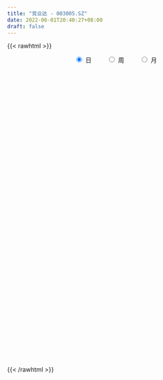 ```yaml
---
title: "竞业达 - 003005.SZ"
date: 2022-06-01T20:40:27+08:00
draft: false
---
```

{{< rawhtml >}}
    <div style="text-align: center">
        <label style="padding: 1rem;"><input style="margin-right: .5rem" type="radio" name="period" value="D" checked onclick="period_change(this)">日</label>
        <label style="padding: 1rem;"><input style="margin-right: .5rem" type="radio" name="period" value="W" onclick="period_change(this)">周</label>
        <label style="padding: 1rem;"><input style="margin-right: .5rem" type="radio" name="period" value="M" onclick="period_change(this)">月</label>
    </div>
    <div id="chart" style="height: 700px;"></div> 
    <script type="text/javascript">
        const D_v = [6189.6,6353.78,7930.53,5987.04,7408.14,5882.69,6542.95,12694.88,12314.14,10094.84,6488.31,10207.97,7131.1,14434.34,20281.72,21075.01,19306.1,16791.86,9801.0,11236.78,8776.78,8424.06,6187.36,6106.88,7130.48,8991.01,7619.14,8251.12,8629.0,6122.58,6577.78,6293.26,4012.78,5723.59,5074.99,8247.78,12231.82,11562.58,7166.58,2972.49,8045.16,5316.69,4371.56,4804.78,5928.23,13213.02,5900.0,5183.38,3539.24,5395.52,9232.27,14193.15,6557.56,6321.0,10007.56,6421.0,5972.0,4050.0,5036.0,5414.0,5199.78,4843.05,4201.75,11366.15,9053.56,7032.15,3783.78,11656.67,5358.92,4644.6,8693.0,9690.0,7744.96,5771.34,6869.96,6543.2,4070.0,4130.24,6653.18,6578.25,3044.0,4407.95,4020.64,4170.37,3973.57,2318.68,3848.12,3501.84,4006.28,3307.78,3785.78,1802.93,3486.06,2431.73,2507.12,2911.34,4335.56,2835.0,2297.56,2861.7,2082.0,2067.0,1956.0,2018.0,1729.0,3646.9,13105.89,3258.86,4114.76,3753.74,4164.41,2292.35,3257.78,2516.0,2469.0,4219.7,5427.7,3864.0,7735.24,5370.78,3598.0,4655.0,7352.35,6241.0,4170.78,4705.12,4699.0,4850.86,3520.24,7527.59,6551.64,5172.0,3926.0,5600.25,4537.78,3014.0,6639.0,5055.78,5078.0,10336.0,8028.36,8318.36,6268.0,4865.36,13368.0,17207.62,11644.62,9050.0,8298.12,10093.0,5472.08,6986.0,3887.68,6354.08,6622.0,5330.12,9009.0,8185.78,5457.12,4180.12,3687.8,5979.0,14738.61,44792.46,27417.71,31103.26,49752.89,30114.3,22813.35,33838.46,28668.68,23709.56,22706.35,32465.97,40678.9,46932.02,32372.43,24399.58,18968.0,41906.63,25950.2,87592.48,90223.53,79101.71,68062.3,70220.2,41510.9,36308.2,29928.68,21520.63,25220.56,16354.78,14765.9,36581.12,34354.98,26424.78,19210.0,20449.0,19029.0,19077.46,18189.49,11394.49,13915.0,11496.9,11415.0,16605.78,8588.78,10625.78,8585.0,10399.0,12253.0,9613.0,9305.78,9071.0,9405.0,10310.0,6394.0,6594.0,5400.46,13682.78,9022.78,4312.0,8545.0,7660.0,6253.0,8983.0,7224.0,9101.78,6696.58,17191.0,11638.0,8426.0,5954.0,5715.78,9333.78,7323.78,5805.78,6002.0,4758.0,26454.0,16989.36,9810.0,7204.9,10181.0,5793.0,7670.58,9590.0,7722.0,7057.0,8174.98]
const D_histogram = [0.0,0.0126358974,0.0318687413,0.0573209268,0.0807774376,0.0623916973,0.0710533899,0.128267041,0.1785099971,0.1688914395,0.1338826122,0.1413576508,0.1159770305,0.1519517857,0.2298368705,0.2940033156,0.2400148719,0.1256246615,0.0485898116,-0.025118461,-0.0681677763,-0.08201341,-0.1019138005,-0.1028526763,-0.1137360229,-0.0857969797,-0.0417372388,-0.0043255774,-0.0614897895,-0.0831788986,-0.1350152858,-0.1856574833,-0.2015153386,-0.2391442704,-0.2487235985,-0.1916301308,-0.1199436164,-0.1519146709,-0.2025956572,-0.2126051287,-0.1916906353,-0.1634253783,-0.1354528061,-0.1208062845,-0.1508830168,-0.270888517,-0.3663228405,-0.4271169681,-0.4231101026,-0.3726275099,-0.1033589277,0.0792004319,0.1842598443,0.1856768364,0.1031281689,0.0894682416,0.1188604251,0.1045020669,0.1040795292,0.042615372,0.0398283998,-0.0122793752,-0.0319141303,0.0273424968,-0.0419823343,-0.0560671599,-0.0595513708,0.0351863151,0.0505094564,0.0527911356,0.1085618819,0.1532060286,0.1722323147,0.176364587,0.1647993992,0.1321388231,0.108088669,0.0878970468,0.0397113656,-0.0152886905,-0.0493056425,-0.0772096619,-0.0804981633,-0.1005492831,-0.1349320155,-0.137258813,-0.1062952238,-0.105624537,-0.1282025098,-0.1549420451,-0.2016803914,-0.1929498161,-0.1290486425,-0.068722999,-0.0583165293,-0.0100497865,0.0492288991,0.06049766,0.0562623561,0.0647393754,0.0563415869,0.0287443349,0.0236795958,0.0259293875,0.0172705101,-0.0156801061,-0.2031302866,-0.3048206853,-0.3358839847,-0.3655961908,-0.3339966531,-0.2686924161,-0.1882645614,-0.1149081168,-0.0514819923,-0.0000402709,0.0679967094,0.1197393282,0.1882779152,0.1950369599,0.2095000067,0.2250033965,0.2430241947,0.240702622,0.2213748762,0.2212527502,0.2256505138,0.2244782959,0.1912849674,0.2025049865,0.2226437637,0.1970317097,0.1742699509,0.0972929936,0.0456698765,0.0310472561,0.0524369653,0.0670779345,0.0708249465,0.1280127689,0.1528652983,0.1940900691,0.1810700686,0.1458075105,0.170233905,0.2074293503,0.1768152556,0.0953286491,0.0938623789,0.1073145231,0.0972586334,0.1104262594,0.1001937376,0.1209130417,0.1162746138,0.1167804205,0.0742691344,0.0445072271,0.0222805808,0.018016622,0.0028576054,-0.0591853794,0.0965564398,0.1308901743,0.2178557279,0.2829766929,0.3935266705,0.3076021235,0.2038044555,0.2073764368,0.0695401482,0.0154267548,-0.0006399664,0.0845651288,0.1430704341,0.2701543498,0.2919072876,0.2164790431,0.109765432,0.1604562011,0.0904400999,0.1837186789,0.2949047474,0.4797372553,0.4976452867,0.2359094182,-0.0060385458,-0.2771317737,-0.4061456206,-0.5194664899,-0.6407157575,-0.7201892087,-0.7338474392,-0.6349423137,-0.5132564536,-0.4527006592,-0.4370698805,-0.5547195972,-0.712737344,-0.697248681,-0.6430699391,-0.5928188768,-0.5399309313,-0.4811885103,-0.4347991524,-0.4384365715,-0.4084221763,-0.3458326472,-0.3259452599,-0.2233560004,-0.1299591789,-0.0667072877,0.0012900349,-0.0015052007,-0.0268238729,-0.1133728398,-0.1192707114,-0.1557236303,-0.1624751185,-0.1192536088,-0.0786127641,-0.0223954167,0.0030365964,-0.0508794013,-0.0794729049,-0.2181500337,-0.342115534,-0.3289664589,-0.3044828063,-0.3079458941,-0.2597571453,-0.1964443601,-0.1143979901,-0.0297554553,0.0489541392,0.1420436006,0.2095863093,0.2756055406,0.3123301758,0.3995322793,0.3948281108,0.3861105928,0.3884944339,0.298546767,0.2575086955,0.2544341695,0.2728211933,0.2775471424,0.2983573319,0.3325833035]
const D_fast = [0.0,0.0157948718,0.042994901,0.0827773182,0.1264281884,0.1236403724,0.1500654125,0.2393458239,0.3342162793,0.3668205816,0.3652824072,0.4080968586,0.4117104959,0.4856731975,0.6210174999,0.7586847739,0.7647000482,0.6817160032,0.6168286061,0.5368407183,0.476749459,0.4424004728,0.3970216321,0.3703695873,0.3310522349,0.3375420331,0.3711674644,0.4074977315,0.334961072,0.2924772382,0.2068870296,0.1098304612,0.0435937713,-0.0538212281,-0.1255814558,-0.1163955208,-0.0746949105,-0.1446446328,-0.2459745333,-0.309135287,-0.3361434525,-0.34873454,-0.3546251693,-0.3701802189,-0.4379777053,-0.6257053348,-0.8127203684,-0.9802937381,-1.0820643982,-1.1247386829,-0.8813098327,-0.6789503651,-0.5278259917,-0.4799897904,-0.5367564157,-0.5280492826,-0.4689419928,-0.4571748343,-0.4315774897,-0.4823878039,-0.4752176762,-0.5303952949,-0.5580085826,-0.4919163313,-0.571736746,-0.5998383616,-0.6182104152,-0.5146761505,-0.4867256451,-0.471246182,-0.3883349652,-0.3053893114,-0.2433049466,-0.1950815275,-0.1654468655,-0.1650727359,-0.1621007228,-0.1603180832,-0.198575923,-0.2573981517,-0.3037415143,-0.3509479492,-0.3743609914,-0.419549432,-0.4876651683,-0.5243066691,-0.5199168858,-0.5456523332,-0.6002809335,-0.6657559801,-0.7629144242,-0.802421303,-0.77078229,-0.7276373962,-0.7318100589,-0.6860557626,-0.6144698523,-0.5880766764,-0.5782463913,-0.5535845281,-0.5478969199,-0.5683080881,-0.5674529283,-0.5587207897,-0.5630620396,-0.5999326823,-0.8381654344,-1.0160610045,-1.1310953001,-1.2522065539,-1.3041061795,-1.3059750465,-1.2726133321,-1.2279839168,-1.1774282903,-1.1259966366,-1.040960479,-0.9592830282,-0.8436749624,-0.7881566776,-0.7213186292,-0.6495643903,-0.5707875434,-0.5129334606,-0.4769174873,-0.4217264258,-0.3609160337,-0.3059686777,-0.2913407643,-0.2294944986,-0.1536947805,-0.130048907,-0.1092431781,-0.1618968871,-0.202102535,-0.2089633413,-0.1744643909,-0.143053938,-0.1216006894,-0.0324096747,0.0306591792,0.1204064673,0.1526539839,0.1538433034,0.2208281742,0.3098809571,0.3234706763,0.2658162321,0.2878155566,0.3280963316,0.3423551003,0.3831292911,0.3979452037,0.4488927682,0.4733229937,0.5030239055,0.4790799031,0.4604448025,0.4437883015,0.4440284981,0.4295838829,0.3527445533,0.5326254824,0.5996817605,0.741111246,0.8769763843,1.0859080295,1.0768840134,1.0240374593,1.0794535498,0.9590022982,0.9087455935,0.8925188807,0.9988652581,1.0931381719,1.2877606751,1.3824904348,1.361181951,1.2819096979,1.3727145173,1.3253084411,1.4645166898,1.6494289451,1.9541957669,2.0965151199,1.893756606,1.6502990055,1.3099228342,1.0793725821,0.8361850903,0.5547568834,0.2952361301,0.0981160398,0.0382855868,0.0316573335,-0.0209620368,-0.1145987283,-0.3709283443,-0.7071304271,-0.8659539343,-0.9725426772,-1.0704963342,-1.1525911214,-1.214145828,-1.2764562582,-1.3897028202,-1.4617939691,-1.4856626018,-1.5472615294,-1.5005112701,-1.4396042433,-1.3930291739,-1.3247093427,-1.3278808784,-1.3599055189,-1.4747976957,-1.5105132451,-1.5858970716,-1.6332673394,-1.619859232,-1.5988715782,-1.5482530851,-1.5220619228,-1.5886977709,-1.6371595007,-1.8303741379,-2.0398685217,-2.1089610614,-2.1605981103,-2.2410476717,-2.2577982092,-2.243596514,-2.1901496415,-2.1129459706,-2.0219978413,-1.8933974797,-1.7734581937,-1.6385375772,-1.5237303981,-1.3366452248,-1.2426423656,-1.1548322353,-1.0553247858,-1.0706357609,-1.0472966586,-0.9867626422,-0.90017032,-0.8260575853,-0.7306580629,-0.6132862654]
const D_slow = [0.0,0.0031589744,0.0111261597,0.0254563914,0.0456507508,0.0612486751,0.0790120226,0.1110787829,0.1557062821,0.197929142,0.2313997951,0.2667392078,0.2957334654,0.3337214118,0.3911806294,0.4646814583,0.5246851763,0.5560913417,0.5682387946,0.5619591793,0.5449172352,0.5244138828,0.4989354326,0.4732222636,0.4447882578,0.4233390129,0.4129047032,0.4118233089,0.3964508615,0.3756561368,0.3419023154,0.2954879445,0.2451091099,0.1853230423,0.1231421427,0.07523461,0.0452487059,0.0072700381,-0.0433788761,-0.0965301583,-0.1444528171,-0.1853091617,-0.2191723632,-0.2493739344,-0.2870946886,-0.3548168178,-0.4463975279,-0.55317677,-0.6589542956,-0.7521111731,-0.777950905,-0.758150797,-0.7120858359,-0.6656666268,-0.6398845846,-0.6175175242,-0.5878024179,-0.5616769012,-0.5356570189,-0.5250031759,-0.5150460759,-0.5181159197,-0.5260944523,-0.5192588281,-0.5297544117,-0.5437712017,-0.5586590444,-0.5498624656,-0.5372351015,-0.5240373176,-0.4968968471,-0.45859534,-0.4155372613,-0.3714461145,-0.3302462647,-0.297211559,-0.2701893917,-0.24821513,-0.2382872886,-0.2421094612,-0.2544358719,-0.2737382873,-0.2938628282,-0.3190001489,-0.3527331528,-0.3870478561,-0.413621662,-0.4400277962,-0.4720784237,-0.510813935,-0.5612340328,-0.6094714869,-0.6417336475,-0.6589143972,-0.6734935296,-0.6760059762,-0.6636987514,-0.6485743364,-0.6345087474,-0.6183239035,-0.6042385068,-0.597052423,-0.5911325241,-0.5846501772,-0.5803325497,-0.5842525762,-0.6350351479,-0.7112403192,-0.7952113154,-0.8866103631,-0.9701095264,-1.0372826304,-1.0843487708,-1.1130758,-1.125946298,-1.1259563657,-1.1089571884,-1.0790223564,-1.0319528776,-0.9831936376,-0.9308186359,-0.8745677868,-0.8138117381,-0.7536360826,-0.6982923636,-0.642979176,-0.5865665475,-0.5304469736,-0.4826257317,-0.4319994851,-0.3763385442,-0.3270806168,-0.283513129,-0.2591898806,-0.2477724115,-0.2400105975,-0.2269013562,-0.2101318725,-0.1924256359,-0.1604224437,-0.1222061191,-0.0736836018,-0.0284160847,0.0080357929,0.0505942692,0.1024516068,0.1466554207,0.170487583,0.1939531777,0.2207818085,0.2450964668,0.2727030317,0.2977514661,0.3279797265,0.3570483799,0.3862434851,0.4048107687,0.4159375754,0.4215077206,0.4260118761,0.4267262775,0.4119299326,0.4360690426,0.4687915862,0.5232555181,0.5939996914,0.692381359,0.7692818899,0.8202330037,0.872077113,0.88946215,0.8933188387,0.8931588471,0.9143001293,0.9500677378,1.0176063253,1.0905831472,1.1447029079,1.1721442659,1.2122583162,1.2348683412,1.2807980109,1.3545241977,1.4744585116,1.5988698332,1.6578471878,1.6563375513,1.5870546079,1.4855182027,1.3556515803,1.1954726409,1.0154253387,0.8319634789,0.6732279005,0.5449137871,0.4317386223,0.3224711522,0.1837912529,0.0056069169,-0.1687052533,-0.3294727381,-0.4776774573,-0.6126601901,-0.7329573177,-0.8416571058,-0.9512662487,-1.0533717928,-1.1398299546,-1.2213162695,-1.2771552696,-1.3096450644,-1.3263218863,-1.3259993776,-1.3263756777,-1.333081646,-1.3614248559,-1.3912425338,-1.4301734413,-1.470792221,-1.5006056232,-1.5202588142,-1.5258576684,-1.5250985193,-1.5378183696,-1.5576865958,-1.6122241042,-1.6977529877,-1.7799946025,-1.856115304,-1.9331017776,-1.9980410639,-2.0471521539,-2.0757516514,-2.0831905153,-2.0709519805,-2.0354410803,-1.983044503,-1.9141431178,-1.8360605739,-1.7361775041,-1.6374704764,-1.5409428282,-1.4438192197,-1.3691825279,-1.3048053541,-1.2411968117,-1.1729915134,-1.1036047278,-1.0290153948,-0.9458695689]
const D_data = [['2021-05-21', 35.7822, 35.8812, 35.7228, 36.198],['2021-05-24', 35.901, 36.0792, 35.4851, 36.1584],['2021-05-25', 35.9406, 36.2673, 35.8218, 36.3069],['2021-05-26', 36.3168, 36.505, 36.1584, 36.7327],['2021-05-27', 36.604, 36.6733, 36.3663, 36.901],['2021-05-28', 36.4752, 36.2277, 35.9802, 36.802],['2021-05-31', 36.1287, 36.604, 36.0198, 36.7822],['2021-06-01', 36.8416, 37.4851, 36.8416, 37.5842],['2021-06-02', 37.4851, 37.8317, 37.2673, 37.9604],['2021-06-03', 37.9208, 37.3564, 37.3267, 38.4059],['2021-06-04', 37.3564, 37.0693, 36.9406, 37.5149],['2021-06-07', 36.9604, 37.6733, 36.901, 37.6931],['2021-06-08', 37.505, 37.3564, 37.1386, 37.7624],['2021-06-09', 37.4158, 38.3069, 37.1386, 38.703],['2021-06-10', 38.0198, 39.3465, 37.8416, 39.5941],['2021-06-11', 39.2178, 39.8317, 38.5941, 40.0297],['2021-06-15', 40.297, 38.6634, 38.297, 40.9901],['2021-06-16', 38.0198, 37.6733, 36.9406, 38.0891],['2021-06-17', 37.4851, 37.7723, 37.2079, 37.901],['2021-06-18', 37.5446, 37.495, 36.9208, 38.1782],['2021-06-21', 37.1485, 37.604, 36.9208, 37.7426],['2021-06-22', 37.5446, 37.8317, 37.3267, 38.0198],['2021-06-23', 37.8317, 37.6634, 37.4257, 37.9604],['2021-06-24', 37.3366, 37.8317, 37.3366, 37.9406],['2021-06-25', 37.7723, 37.6535, 37.3069, 37.7822],['2021-06-28', 37.8119, 38.1683, 37.7723, 38.5248],['2021-06-29', 38.2178, 38.5743, 38.0495, 38.5743],['2021-06-30', 38.5743, 38.7525, 38.2178, 38.9109],['2021-07-01', 38.4158, 37.5446, 37.505, 38.7822],['2021-07-02', 37.604, 37.7723, 37.4554, 38.4851],['2021-07-05', 37.7228, 37.1584, 37.0891, 38.0],['2021-07-06', 37.1782, 36.8119, 36.4158, 37.5644],['2021-07-07', 36.7921, 36.9505, 36.4356, 36.9604],['2021-07-08', 36.6634, 36.3861, 36.3168, 36.9406],['2021-07-09', 36.2871, 36.4356, 35.802, 36.4455],['2021-07-12', 36.4455, 37.2376, 36.2673, 37.3465],['2021-07-13', 37.5941, 37.6535, 37.5743, 38.604],['2021-07-14', 37.0891, 36.3564, 36.3267, 37.0891],['2021-07-15', 36.1881, 35.7525, 35.604, 36.3168],['2021-07-16', 35.901, 35.9208, 35.7426, 36.0693],['2021-07-19', 35.6634, 36.1584, 35.2277, 36.2673],['2021-07-20', 36.0792, 36.2178, 35.4455, 36.2673],['2021-07-21', 36.1881, 36.2178, 36.0, 36.4059],['2021-07-22', 36.43, 36.03, 35.95, 36.5],['2021-07-23', 36.18, 35.28, 35.28, 36.18],['2021-07-26', 34.85, 33.53, 32.03, 34.91],['2021-07-27', 33.3, 32.94, 32.68, 33.49],['2021-07-28', 32.9, 32.56, 31.8, 32.91],['2021-07-29', 32.79, 32.79, 32.72, 33.29],['2021-07-30', 32.91, 33.1, 32.1, 33.18],['2021-08-02', 33.86, 36.41, 33.59, 36.41],['2021-08-03', 36.41, 36.43, 35.9, 37.37],['2021-08-04', 36.0, 36.24, 35.58, 36.66],['2021-08-05', 36.2, 35.28, 35.2, 36.24],['2021-08-06', 35.46, 34.03, 33.78, 35.5],['2021-08-09', 34.49, 34.62, 33.97, 34.86],['2021-08-10', 34.4, 35.2, 34.22, 35.27],['2021-08-11', 35.19, 34.7, 34.6, 35.29],['2021-08-12', 34.61, 34.84, 34.6, 35.11],['2021-08-13', 34.65, 33.89, 33.89, 35.0],['2021-08-16', 33.89, 34.41, 33.82, 34.87],['2021-08-17', 34.38, 33.58, 33.44, 34.5],['2021-08-18', 33.31, 33.7, 33.24, 33.82],['2021-08-19', 33.88, 34.72, 33.78, 35.0],['2021-08-20', 34.16, 33.0, 32.56, 34.33],['2021-08-23', 33.02, 33.35, 32.83, 33.46],['2021-08-24', 33.11, 33.31, 33.11, 33.95],['2021-08-25', 33.33, 34.7, 33.16, 35.14],['2021-08-26', 34.31, 33.96, 33.87, 34.7],['2021-08-27', 34.0, 33.81, 33.43, 34.29],['2021-08-30', 33.98, 34.63, 33.62, 34.68],['2021-08-31', 34.45, 34.8, 34.16, 35.2],['2021-09-01', 34.9, 34.72, 34.4, 34.99],['2021-09-02', 34.71, 34.68, 34.27, 34.76],['2021-09-03', 34.98, 34.55, 34.42, 35.33],['2021-09-06', 34.42, 34.24, 33.7, 34.45],['2021-09-07', 34.3, 34.25, 34.1, 34.36],['2021-09-08', 34.25, 34.22, 34.03, 34.35],['2021-09-09', 34.21, 33.7, 33.68, 34.21],['2021-09-10', 33.58, 33.31, 33.0, 33.7],['2021-09-13', 33.31, 33.27, 32.9, 33.31],['2021-09-14', 33.26, 33.09, 33.0, 33.46],['2021-09-15', 33.0, 33.21, 32.81, 33.3],['2021-09-16', 33.21, 32.82, 32.57, 33.25],['2021-09-17', 32.61, 32.35, 32.1, 32.71],['2021-09-22', 32.07, 32.49, 32.03, 32.59],['2021-09-23', 32.51, 32.83, 32.51, 33.09],['2021-09-24', 33.05, 32.39, 32.37, 33.05],['2021-09-27', 32.42, 31.88, 31.88, 32.42],['2021-09-28', 31.87, 31.51, 31.48, 31.87],['2021-09-29', 31.45, 30.84, 30.51, 31.62],['2021-09-30', 30.8, 31.19, 30.76, 31.25],['2021-10-08', 31.31, 31.86, 31.3, 31.94],['2021-10-11', 31.84, 31.98, 31.59, 32.0],['2021-10-12', 31.98, 31.4, 31.22, 31.98],['2021-10-13', 31.86, 31.91, 31.51, 32.86],['2021-10-14', 32.16, 32.26, 31.68, 32.4],['2021-10-15', 32.06, 31.8, 31.71, 32.4],['2021-10-18', 31.78, 31.58, 31.14, 31.78],['2021-10-19', 31.58, 31.71, 31.26, 31.85],['2021-10-20', 31.8, 31.46, 31.42, 31.9],['2021-10-21', 31.31, 31.07, 30.88, 31.32],['2021-10-22', 31.19, 31.2, 31.05, 31.38],['2021-10-25', 31.4, 31.22, 30.9, 31.62],['2021-10-26', 30.99, 31.0, 30.88, 31.13],['2021-10-27', 31.0, 30.5, 30.26, 31.06],['2021-10-28', 29.2, 27.79, 27.45, 29.25],['2021-10-29', 27.79, 27.78, 27.52, 27.92],['2021-11-01', 27.82, 27.94, 27.22, 27.96],['2021-11-02', 28.01, 27.39, 27.22, 28.26],['2021-11-03', 27.39, 27.75, 27.3, 28.0],['2021-11-04', 27.78, 28.05, 27.6, 28.06],['2021-11-05', 28.06, 28.3, 27.82, 28.58],['2021-11-08', 28.45, 28.35, 28.08, 28.45],['2021-11-09', 28.35, 28.37, 28.11, 28.62],['2021-11-10', 28.37, 28.35, 27.83, 28.38],['2021-11-11', 28.5, 28.75, 28.4, 28.98],['2021-11-12', 28.74, 28.79, 28.51, 28.98],['2021-11-15', 28.85, 29.3, 28.67, 29.6],['2021-11-16', 29.35, 28.74, 28.71, 29.45],['2021-11-17', 28.75, 28.92, 28.67, 28.98],['2021-11-18', 29.0, 29.06, 28.8, 29.18],['2021-11-19', 29.0, 29.25, 29.0, 29.74],['2021-11-22', 29.18, 29.12, 28.71, 29.24],['2021-11-23', 29.11, 28.93, 28.91, 29.11],['2021-11-24', 28.93, 29.2, 28.86, 29.36],['2021-11-25', 29.49, 29.36, 29.04, 29.55],['2021-11-26', 29.37, 29.4, 29.18, 29.56],['2021-11-29', 29.08, 29.0, 28.9, 29.4],['2021-11-30', 29.0, 29.59, 29.0, 29.8],['2021-12-01', 29.46, 29.9, 29.31, 29.98],['2021-12-02', 29.78, 29.43, 29.4, 29.99],['2021-12-03', 29.41, 29.44, 29.33, 29.6],['2021-12-06', 29.44, 28.56, 28.52, 29.48],['2021-12-07', 28.66, 28.55, 28.41, 28.91],['2021-12-08', 28.63, 28.83, 28.43, 28.83],['2021-12-09', 28.83, 29.3, 28.72, 29.43],['2021-12-10', 29.22, 29.33, 29.03, 29.59],['2021-12-13', 29.48, 29.27, 29.11, 29.48],['2021-12-14', 29.2, 30.16, 29.08, 30.18],['2021-12-15', 30.06, 30.07, 29.9, 30.42],['2021-12-16', 30.07, 30.58, 29.95, 30.89],['2021-12-17', 30.46, 30.12, 30.07, 30.6],['2021-12-20', 30.13, 29.84, 29.53, 30.34],['2021-12-21', 30.39, 30.69, 30.21, 31.79],['2021-12-22', 31.4, 31.18, 31.01, 32.1],['2021-12-23', 30.88, 30.52, 30.18, 31.01],['2021-12-24', 30.4, 29.71, 29.66, 30.55],['2021-12-27', 29.71, 30.59, 29.56, 30.69],['2021-12-28', 30.9, 30.92, 30.21, 31.09],['2021-12-29', 30.8, 30.75, 30.43, 30.93],['2021-12-30', 30.5, 31.17, 30.5, 31.3],['2021-12-31', 31.07, 31.01, 30.91, 31.26],['2022-01-04', 31.19, 31.56, 30.9, 31.63],['2022-01-05', 31.7, 31.43, 31.1, 31.87],['2022-01-06', 31.21, 31.63, 31.01, 31.73],['2022-01-07', 32.01, 31.11, 31.1, 32.6],['2022-01-10', 30.86, 31.18, 30.23, 31.57],['2022-01-11', 31.19, 31.22, 30.88, 31.68],['2022-01-12', 31.23, 31.45, 31.11, 31.68],['2022-01-13', 31.47, 31.33, 31.3, 31.74],['2022-01-14', 31.5, 30.57, 30.53, 31.5],['2022-01-17', 30.78, 33.63, 30.69, 33.63],['2022-01-18', 34.51, 32.78, 32.69, 35.32],['2022-01-19', 32.21, 33.98, 32.12, 34.49],['2022-01-20', 33.6, 34.4, 33.05, 34.83],['2022-01-21', 34.26, 35.81, 33.8, 36.7],['2022-01-24', 35.68, 33.8, 32.23, 35.68],['2022-01-25', 34.75, 33.38, 32.26, 35.0],['2022-01-26', 33.05, 34.74, 33.05, 36.72],['2022-01-27', 33.52, 32.84, 31.83, 33.89],['2022-01-28', 32.41, 33.53, 31.57, 34.48],['2022-02-07', 34.69, 33.95, 33.12, 34.83],['2022-02-08', 33.3, 35.57, 32.86, 35.8],['2022-02-09', 35.6, 35.85, 34.93, 37.6],['2022-02-10', 36.2, 37.52, 35.33, 38.98],['2022-02-11', 36.67, 36.98, 35.9, 37.39],['2022-02-14', 36.21, 35.98, 35.03, 36.89],['2022-02-15', 35.5, 35.39, 35.04, 36.28],['2022-02-16', 35.88, 37.49, 34.7, 37.8],['2022-02-17', 36.7, 36.2, 36.0, 37.28],['2022-02-18', 37.58, 38.6, 37.0, 39.82],['2022-02-21', 40.0, 39.76, 38.61, 42.1],['2022-02-22', 39.27, 42.0, 38.11, 42.76],['2022-02-23', 43.0, 41.07, 40.7, 43.3],['2022-02-24', 41.8, 37.43, 36.96, 42.35],['2022-02-25', 37.5, 36.64, 36.23, 38.39],['2022-02-28', 35.92, 35.0, 33.0, 36.48],['2022-03-01', 34.75, 35.64, 34.5, 36.0],['2022-03-02', 34.89, 35.01, 34.83, 35.9],['2022-03-03', 35.01, 33.99, 33.82, 35.68],['2022-03-04', 33.6, 33.58, 33.4, 34.19],['2022-03-07', 33.23, 33.7, 33.05, 33.87],['2022-03-08', 33.65, 34.9, 33.2, 35.19],['2022-03-09', 34.4, 35.41, 32.22, 35.76],['2022-03-10', 35.88, 34.82, 34.71, 36.2],['2022-03-11', 34.01, 34.16, 33.46, 34.4],['2022-03-14', 33.74, 31.85, 31.85, 34.2],['2022-03-15', 31.6, 30.1, 30.03, 32.29],['2022-03-16', 30.48, 31.31, 29.91, 31.46],['2022-03-17', 31.67, 31.41, 31.2, 32.25],['2022-03-18', 31.22, 31.09, 30.82, 31.54],['2022-03-21', 31.2, 30.87, 30.25, 31.2],['2022-03-22', 30.63, 30.74, 30.29, 30.95],['2022-03-23', 30.74, 30.39, 30.3, 30.89],['2022-03-24', 30.3, 29.4, 29.25, 30.3],['2022-03-25', 29.6, 29.41, 29.3, 29.86],['2022-03-28', 29.39, 29.61, 28.63, 29.78],['2022-03-29', 29.57, 28.86, 28.8, 29.59],['2022-03-30', 29.01, 29.83, 29.01, 29.93],['2022-03-31', 29.8, 29.92, 29.42, 30.24],['2022-04-01', 29.93, 29.7, 29.4, 30.1],['2022-04-06', 29.46, 29.9, 29.39, 30.46],['2022-04-07', 30.0, 29.0, 29.0, 30.15],['2022-04-08', 29.0, 28.44, 28.3, 29.18],['2022-04-11', 28.29, 27.12, 27.02, 28.43],['2022-04-12', 27.19, 27.59, 26.63, 27.63],['2022-04-13', 27.4, 26.78, 26.7, 27.5],['2022-04-14', 26.85, 26.7, 26.7, 27.1],['2022-04-15', 27.55, 27.1, 26.88, 28.1],['2022-04-18', 26.88, 27.0, 26.3, 27.2],['2022-04-19', 27.01, 27.2, 26.99, 27.28],['2022-04-20', 27.55, 26.81, 26.7, 27.85],['2022-04-21', 26.71, 25.5, 25.5, 26.88],['2022-04-22', 25.28, 25.32, 25.03, 25.61],['2022-04-25', 24.74, 23.14, 23.01, 24.83],['2022-04-26', 23.3, 22.15, 22.0, 23.69],['2022-04-27', 22.17, 23.05, 21.5, 23.16],['2022-04-28', 23.07, 22.78, 22.6, 23.34],['2022-04-29', 20.96, 21.97, 20.86, 22.36],['2022-05-05', 21.93, 22.23, 21.49, 22.57],['2022-05-06', 21.77, 22.25, 21.36, 22.85],['2022-05-09', 22.25, 22.46, 22.06, 22.69],['2022-05-10', 22.2, 22.59, 21.81, 22.68],['2022-05-11', 22.7, 22.67, 22.65, 23.2],['2022-05-12', 22.67, 23.1, 22.54, 23.24],['2022-05-13', 23.1, 23.07, 22.71, 23.25],['2022-05-16', 23.19, 23.33, 23.19, 23.45],['2022-05-17', 23.47, 23.21, 22.88, 23.47],['2022-05-18', 23.32, 24.21, 23.32, 25.53],['2022-05-19', 23.27, 23.36, 23.16, 23.68],['2022-05-20', 23.41, 23.36, 23.17, 23.5],['2022-05-23', 23.28, 23.58, 23.24, 23.75],['2022-05-24', 23.79, 22.26, 22.26, 23.8],['2022-05-25', 22.14, 22.55, 22.13, 22.65],['2022-05-26', 22.9, 22.93, 22.1, 23.3],['2022-05-27', 22.9, 23.28, 22.67, 24.08],['2022-05-30', 23.35, 23.23, 22.6, 23.37],['2022-05-31', 23.23, 23.58, 23.1, 23.6],['2022-06-01', 23.57, 24.01, 23.33, 24.38]]
const W_v = [10441.93,270041.7,40028.75,192323.13,145594.69,108651.77,124902.21,167614.6,132000.72,113101.79,155066.68,134623.48,134979.82,91694.45,51065.2,79695.78,70154.51,47457.0,54083.49,41246.5,20219.17,16042.19,50656.93,54553.84,40337.14,39857.16,33478.84,62670.52,48556.44,94042.06,53522.55,46338.6,12331.36,77122.82,36912.3,33562.18,48135.12,73130.14,57135.74,36625.56,39612.85,27682.4,42181.25,28466.42,33231.16,46311.54,26893.0,34664.29,32476.12,38769.26,27974.87,19616.53,9668.64,12902.77,3486.06,15020.75,11264.26,23758.65,17583.04,18496.4,28711.37,24666.76,26697.47,24846.81,38028.72,56135.6,34736.88,27315.2,27489.82,167804.93,139144.35,175155.67,198816.89,349118.64,129332.85,131336.78,88139.44,62021.46,51475.78,27781.78,42381.24,35792.78,49196.36,20064.0,34133.12,64013.36,40439.48,22953.98]
const W_histogram = [0.0,-0.6792433048,-0.9654675089,-1.1315739307,-1.1119080182,-1.0956176406,-1.057055202,-0.8284872114,-0.5130338642,-0.4731554914,-0.0313916829,0.3283047043,0.2460567897,-0.0740555986,-0.2198611827,-0.5812579674,-0.723255541,-0.8835633534,-0.9545772001,-1.0123731865,-0.9377634921,-0.6839973243,-0.4396219127,-0.2022068898,-0.1744813154,-0.0530390577,0.0709795077,0.2910497611,0.497826678,0.5225514848,0.4167765712,0.1124845599,-0.0913957596,-0.2081698492,-0.3130378713,-0.3107205465,-0.2090386804,0.0726500338,0.1268187315,0.1944914673,0.2641039091,0.2377943661,0.2046517274,0.1604561602,0.0130557762,0.0071387616,0.0219097909,0.0009601787,0.0672076138,0.1800152527,0.1893230969,0.1507087825,0.1475561818,0.0873253472,0.1136163805,0.1459135756,0.1454881393,-0.0557223152,-0.120664547,-0.0984316286,-0.0244146855,0.0584515607,0.1353672273,0.1946399605,0.296739544,0.3430724125,0.4603692127,0.5383654672,0.5455698599,0.8756482517,0.9088899449,1.1179412312,1.3068934117,1.2418967656,0.9481071822,0.7564509218,0.40419821,0.0575377261,-0.1418554847,-0.3370859618,-0.5238101397,-0.7223002471,-1.0163072954,-1.120795687,-1.0640039436,-0.9405003345,-0.803126229,-0.6107369477]
const W_fast = [0.0,-0.8490541311,-1.3766452123,-1.8256451168,-2.0839562088,-2.3415702414,-2.5672716033,-2.5458254155,-2.3586305343,-2.4370410344,-2.0031251467,-1.5613525833,-1.5820863006,-1.9207125885,-2.1214834683,-2.6281947448,-2.9510062037,-3.3322048544,-3.6418630011,-3.9527522842,-4.1125834629,-4.029816626,-3.8953466926,-3.7084833922,-3.7243781466,-3.6161956534,-3.4744322111,-3.1815995174,-2.850365931,-2.695003253,-2.6965840238,-2.9727548952,-3.1994841546,-3.3683007065,-3.5514281964,-3.6267910081,-3.5773688121,-3.2775175895,-3.1916442089,-3.0753486064,-2.9397101872,-2.9065711387,-2.8885508456,-2.8926323727,-3.0367688127,-3.0409011368,-3.0206526598,-3.0413622273,-2.9583128888,-2.8005014367,-2.7438628183,-2.744799937,-2.7110634923,-2.7494629901,-2.6947678617,-2.6259922726,-2.5900456741,-2.8051867075,-2.900295076,-2.9026700647,-2.834756793,-2.7372776566,-2.6265201832,-2.5185874599,-2.3423029904,-2.2102020188,-1.9778129154,-1.7652252941,-1.6216284364,-1.0726379817,-0.8121738023,-0.3236372081,0.1920383253,0.4375158705,0.3807530827,0.3782095528,0.1270063934,-0.205269659,-0.4401267409,-0.7196287084,-1.0373054213,-1.4163705904,-1.9644544626,-2.349141776,-2.5583510184,-2.669972493,-2.7333799447,-2.6936749004]
const W_slow = [0.0,-0.1698108262,-0.4111777034,-0.6940711861,-0.9720481906,-1.2459526008,-1.5102164013,-1.7173382041,-1.8455966702,-1.963885543,-1.9717334638,-1.8896572877,-1.8281430903,-1.8466569899,-1.9016222856,-2.0469367774,-2.2277506627,-2.448641501,-2.687285801,-2.9403790977,-3.1748199707,-3.3458193018,-3.4557247799,-3.5062765024,-3.5498968312,-3.5631565957,-3.5454117188,-3.4726492785,-3.348192609,-3.2175547378,-3.113360595,-3.085239455,-3.1080883949,-3.1601308572,-3.2383903251,-3.3160704617,-3.3683301318,-3.3501676233,-3.3184629404,-3.2698400736,-3.2038140963,-3.1443655048,-3.093202573,-3.0530885329,-3.0498245889,-3.0480398984,-3.0425624507,-3.0423224061,-3.0255205026,-2.9805166894,-2.9331859152,-2.8955087196,-2.8586196741,-2.8367883373,-2.8083842422,-2.7719058483,-2.7355338134,-2.7494643922,-2.779630529,-2.8042384361,-2.8103421075,-2.7957292173,-2.7618874105,-2.7132274204,-2.6390425344,-2.5532744313,-2.4381821281,-2.3035907613,-2.1671982963,-1.9482862334,-1.7210637472,-1.4415784394,-1.1148550864,-0.804380895,-0.5673540995,-0.378241369,-0.2771918165,-0.262807385,-0.2982712562,-0.3825427467,-0.5134952816,-0.6940703433,-0.9481471672,-1.228346089,-1.4943470748,-1.7294721585,-1.9302537157,-2.0829379526]
const W_data = [['2020-09-25', 37.8218, 60.4059, 37.8218, 60.4059],['2020-09-30', 63.4752, 49.7624, 49.6535, 63.8614],['2020-10-09', 50.5446, 51.3663, 50.0693, 51.6832],['2020-10-16', 50.9406, 50.7228, 50.1089, 53.9901],['2020-10-23', 50.9604, 51.6337, 50.0099, 53.1386],['2020-10-30', 51.2376, 50.6436, 50.0, 52.7228],['2020-11-06', 49.8812, 50.0099, 47.3762, 50.6931],['2020-11-13', 50.5149, 52.1287, 50.5149, 53.9604],['2020-11-20', 52.2772, 53.901, 51.4851, 54.7426],['2020-11-27', 53.7624, 50.7426, 49.5347, 54.6931],['2020-12-04', 50.5743, 56.604, 50.2772, 57.6238],['2020-12-11', 56.4356, 57.5941, 53.8119, 58.5842],['2020-12-18', 57.2277, 52.7723, 52.6238, 59.1782],['2020-12-25', 52.4752, 48.505, 47.901, 53.8614],['2020-12-31', 48.5149, 49.0396, 46.3366, 49.0792],['2021-01-08', 48.7723, 44.3564, 43.6436, 49.6832],['2021-01-15', 44.3465, 44.9109, 41.5842, 45.4851],['2021-01-22', 44.4356, 42.8812, 42.5842, 45.297],['2021-01-29', 42.7228, 42.2673, 41.1881, 44.6931],['2021-02-05', 41.5941, 40.8911, 39.8317, 43.703],['2021-02-10', 40.9406, 41.3762, 38.7228, 41.8713],['2021-02-19', 41.4455, 43.396, 41.4455, 43.4851],['2021-02-26', 43.396, 43.6931, 41.9802, 44.6337],['2021-03-05', 43.7228, 44.1584, 43.495, 45.4257],['2021-03-12', 44.2574, 41.5941, 40.6634, 44.4257],['2021-03-19', 41.4554, 42.5743, 40.2673, 43.0693],['2021-03-26', 42.7624, 42.7723, 41.9703, 43.3168],['2021-04-02', 42.8812, 44.5545, 41.198, 44.6931],['2021-04-09', 44.4356, 45.3762, 43.5842, 45.396],['2021-04-16', 45.3465, 43.6634, 41.9109, 46.1782],['2021-04-23', 43.495, 41.7327, 41.2871, 44.0495],['2021-04-30', 41.7822, 37.901, 37.8218, 42.2079],['2021-05-07', 37.9802, 37.3465, 37.3366, 38.3663],['2021-05-14', 37.0792, 37.0, 36.3465, 40.9505],['2021-05-21', 36.9802, 35.8812, 35.5545, 37.1881],['2021-05-28', 35.901, 36.2277, 35.4851, 36.901],['2021-06-04', 36.1287, 37.0693, 36.0198, 38.4059],['2021-06-11', 36.9604, 39.8317, 36.901, 40.0297],['2021-06-18', 40.297, 37.495, 36.9208, 40.9901],['2021-06-25', 37.1485, 37.6535, 36.9208, 38.0198],['2021-07-02', 37.8119, 37.7723, 37.4554, 38.9109],['2021-07-09', 37.7228, 36.4356, 35.802, 38.0],['2021-07-16', 36.4455, 35.9208, 35.604, 38.604],['2021-07-23', 35.6634, 35.28, 35.2277, 36.5],['2021-07-30', 34.85, 33.1, 31.8, 34.91],['2021-08-06', 33.86, 34.03, 33.59, 37.37],['2021-08-13', 34.49, 33.89, 33.89, 35.29],['2021-08-20', 33.89, 33.0, 32.56, 35.0],['2021-08-27', 33.02, 33.81, 32.83, 35.14],['2021-09-03', 33.98, 34.55, 33.62, 35.33],['2021-09-10', 34.42, 33.31, 33.0, 34.45],['2021-09-17', 33.31, 32.35, 32.1, 33.46],['2021-09-24', 32.07, 32.39, 32.03, 33.09],['2021-09-30', 32.42, 31.19, 30.51, 32.42],['2021-10-08', 31.31, 31.86, 31.3, 31.94],['2021-10-15', 31.84, 31.8, 31.22, 32.86],['2021-10-22', 31.78, 31.2, 30.88, 31.9],['2021-10-29', 31.4, 27.78, 27.45, 31.62],['2021-11-05', 27.82, 28.3, 27.22, 28.58],['2021-11-12', 28.45, 28.79, 27.83, 28.98],['2021-11-19', 28.85, 29.25, 28.67, 29.74],['2021-11-26', 29.18, 29.4, 28.71, 29.56],['2021-12-03', 29.08, 29.44, 28.9, 29.99],['2021-12-10', 29.44, 29.33, 28.41, 29.59],['2021-12-17', 29.48, 30.12, 29.08, 30.89],['2021-12-24', 30.13, 29.71, 29.53, 32.1],['2021-12-31', 29.71, 31.01, 29.56, 31.3],['2022-01-07', 31.19, 31.11, 30.9, 32.6],['2022-01-14', 30.86, 30.57, 30.23, 31.74],['2022-01-21', 30.78, 35.81, 30.69, 36.7],['2022-01-28', 35.68, 33.53, 31.57, 36.72],['2022-02-11', 34.69, 36.98, 32.86, 38.98],['2022-02-18', 36.21, 38.6, 34.7, 39.82],['2022-02-25', 40.0, 36.64, 36.23, 43.3],['2022-03-04', 35.92, 33.58, 33.0, 36.48],['2022-03-11', 33.23, 34.16, 32.22, 36.2],['2022-03-18', 33.74, 31.09, 29.91, 34.2],['2022-03-25', 31.2, 29.41, 29.25, 31.2],['2022-04-01', 29.39, 29.7, 28.63, 30.24],['2022-04-08', 29.46, 28.44, 28.3, 30.46],['2022-04-15', 28.29, 27.1, 26.63, 28.43],['2022-04-22', 26.88, 25.32, 25.03, 27.85],['2022-04-29', 24.74, 21.97, 20.86, 24.83],['2022-05-06', 21.93, 22.25, 21.36, 22.85],['2022-05-13', 22.25, 23.07, 21.81, 23.25],['2022-05-20', 23.19, 23.36, 22.88, 25.53],['2022-05-27', 23.28, 23.28, 22.1, 24.08],['2022-06-02', 23.35, 24.01, 22.6, 24.38]]
const M_v = [280483.63,486598.34,549816.0000000001,555232.9500000001,251390.78,128164.79,205031.46,268325.6899999999,166471.61,233344.88,146312.81,158727.95,90549.07,53529.72,100505.4,169397.65,361754.3,759399.3999999999,416385.1100000001,164765.16,173428.96,8174.98]
const M_histogram = [0.0,0.0562361254,0.0915666495,0.0030516829,-0.48512395,-0.6739188873,-0.7641030126,-1.1366950895,-1.3867824915,-1.3239318232,-1.5630564579,-1.5061361588,-1.6020834925,-1.7724005741,-1.6432350054,-1.35427421,-0.9070185695,-0.4489339348,-0.4250579365,-0.8567750209,-0.9393680706,-0.8719711084]
const M_fast = [0.0,0.0702951567,0.1285173432,0.0407652974,-0.5686913231,-0.9259659822,-1.2071758606,-1.8639417099,-2.4607247348,-2.7288570223,-3.3587457715,-3.678359512,-4.1748277189,-4.788244944,-5.0698881267,-5.1194958838,-4.8989948857,-4.5531437346,-4.6355322204,-5.2814430601,-5.5988781275,-5.7494739424]
const M_slow = [0.0,0.0140590313,0.0369506937,0.0377136144,-0.0835673731,-0.2520470949,-0.443072848,-0.7272466204,-1.0739422433,-1.4049251991,-1.7956893136,-2.1722233533,-2.5727442264,-3.0158443699,-3.4266531213,-3.7652216738,-3.9919763162,-4.1042097998,-4.210474284,-4.4246680392,-4.6595100568,-4.8775028339]
const M_data = [['2020-09-30', 37.8218, 49.7624, 37.8218, 63.8614],['2020-10-30', 50.5446, 50.6436, 50.0, 53.9901],['2020-11-30', 49.8812, 50.6931, 47.3762, 54.7426],['2020-12-31', 50.4554, 49.0396, 46.3366, 59.1782],['2021-01-29', 48.7723, 42.2673, 41.1881, 49.6832],['2021-02-26', 41.5941, 43.6931, 38.7228, 44.6337],['2021-03-31', 43.7228, 43.5446, 40.2673, 45.4257],['2021-04-30', 43.5446, 37.901, 37.8218, 46.1782],['2021-05-31', 37.9802, 36.604, 35.4851, 40.9505],['2021-06-30', 36.8416, 38.7525, 36.8416, 40.9901],['2021-07-30', 38.4158, 33.1, 31.8, 38.7822],['2021-08-31', 33.86, 34.8, 32.56, 37.37],['2021-09-30', 34.9, 31.19, 30.51, 35.33],['2021-10-29', 31.31, 27.78, 27.45, 32.86],['2021-11-30', 27.82, 29.59, 27.22, 29.8],['2021-12-31', 29.46, 31.01, 28.41, 32.1],['2022-01-28', 31.19, 33.53, 30.23, 36.72],['2022-02-28', 34.69, 35.0, 32.86, 43.3],['2022-03-31', 34.75, 29.92, 28.63, 36.2],['2022-04-29', 29.93, 21.97, 20.86, 30.46],['2022-05-31', 21.93, 23.58, 21.36, 25.53],['2022-06-30', 23.57, 24.01, 23.33, 24.38]]
        const D_a = [null,35.4851,null,null,null,null,null,null,null,null,null,null,null,null,null,null,40.9901,null,null,null,null,null,null,null,null,null,null,null,null,null,null,null,null,null,null,null,null,null,null,null,null,null,null,null,null,null,null,31.8,null,null,null,37.37,null,null,null,null,null,null,null,null,null,null,null,null,32.56,null,null,null,null,null,null,null,null,null,35.33,null,null,null,null,null,null,null,null,null,null,null,null,null,null,null,30.51,null,null,null,null,32.86,null,null,null,null,null,null,null,null,null,null,null,null,27.22,null,null,null,null,null,null,null,null,null,null,null,null,null,29.74,null,null,null,null,null,null,null,null,null,null,null,28.41,null,null,null,null,null,null,null,null,null,null,32.1,null,null,null,null,null,null,null,null,null,null,null,30.23,null,null,null,null,null,null,null,null,null,null,null,null,null,null,null,null,null,null,null,null,null,null,null,null,null,null,43.3,null,null,null,null,null,null,null,null,null,null,null,null,null,null,null,null,null,null,null,null,null,null,null,null,null,null,null,null,null,null,null,null,null,null,null,null,null,null,null,null,null,null,null,null,20.86,null,null,null,null,null,null,null,null,null,25.53,null,null,null,null,null,22.1,null,null,null,null]
const W_a = [null,63.8614,null,null,null,null,null,null,null,null,null,null,null,null,null,null,null,null,null,null,38.7228,null,null,null,null,null,null,null,null,46.1782,null,null,null,null,null,null,null,null,null,null,null,null,null,null,31.8,null,null,null,null,35.33,null,null,null,null,null,null,null,null,27.22,null,null,null,null,null,null,null,null,null,null,null,null,null,null,43.3,null,null,null,null,null,null,null,null,20.86,null,null,null,null,null]
const M_a = [null,null,null,null,null,null,null,null,null,null,null,null,null,null,27.22,null,null,null,null,null,null,null]
        const D_b = [[{ coord: ['2021-05-24', 37.37] }, { coord: ['2021-08-03', 35.4851] }],[{ coord: ['2021-08-20', 32.86] }, { coord: ['2021-10-13', 32.56] }],[{ coord: ['2021-11-01', 29.74] }, { coord: ['2021-12-22', 28.41] }],[{ coord: ['2021-12-22', 32.1] }, { coord: ['2022-04-29', 30.23] }]]
const W_b = [[{ coord: ['2020-09-30', 46.1782] }, { coord: ['2021-07-30', 38.7228] }],[{ coord: ['2021-07-30', 35.33] }, { coord: ['2022-02-25', 31.8] }]]
const M_b = []
    </script>
{{< /rawhtml >}}